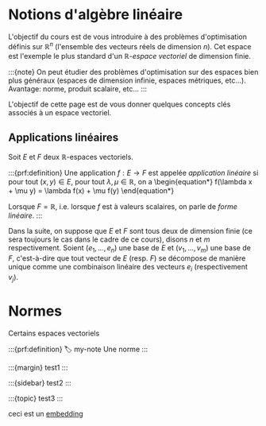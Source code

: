 # Notions d'algèbre linéaire

L'objectif du cours est de vous introduire à des problèmes d'optimisation définis sur $\mathbb{R}^n$ (l'ensemble des vecteurs réels de dimension $n$). Cet espace est l'exemple le plus standard d'un *$\mathbb{R}$-espace vectoriel* de dimension finie.

:::{note}
On peut étudier des problèmes d'optimisation sur des espaces bien plus généraux (espaces de dimension infinie, espaces métriques, etc...).  Avantage: norme, produit scalaire, etc...
:::

L'objectif de cette page est de vous donner quelques concepts clés associés à un espace vectoriel.

## Applications linéaires

Soit $E$ et $F$ deux $\mathbb{R}$-espaces vectoriels.

:::{prf:definition}
Une application $f:E \to F$ est appelée *application linéaire* si pour tout $(x,y) \in E$, pour tout $\lambda,\mu \in \mathbb{R}$, on a
\begin{equation*}
    f(\lambda x + \mu y) = \lambda f(x) + \mu f(y)
\end{equation*}

Lorsque $F = \mathbb{R}$, i.e. lorsque $f$ est à valeurs scalaires, on parle de *forme linéaire*.
:::

Dans la suite, on suppose que $E$ et $F$ sont tous deux de dimension finie (ce sera toujours le cas dans le cadre de ce cours), disons $n$ et $m$ respectivement. Soient $(e_1, \ldots, e_n)$ une base de $E$ et $(v_1,\ldots,v_m)$ une base de $F$, c'est-à-dire que tout vecteur de $E$ (resp. $F$) se décompose de manière unique comme une combinaison linéaire des vecteurs $e_i$ (respectivement $v_j$).

# Normes

Certains espaces vectoriels

:::{prf:definition}
:label: my-note
Une norme
:::

:::{margin}
test1
:::

:::{sidebar}
test2
:::

:::{topic}
test3
:::


ceci est un [embedding](#my-note)

